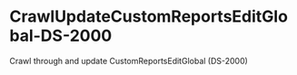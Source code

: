 # CrawlUpdateCustomReportsEditGlobal-DS-2000
Crawl through and update CustomReportsEditGlobal (DS-2000)
